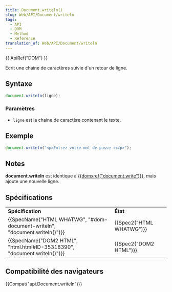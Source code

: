 ```yaml
---
title: Document.writeln()
slug: Web/API/Document/writeln
tags:
  - API
  - DOM
  - Method
  - Reference
translation_of: Web/API/Document/writeln
---
```

{{ ApiRef("DOM") }}

Écrit une chaine de caractères suivie d'un retour de ligne.

## Syntaxe

```js
document.writeln(ligne);
```

### Paramètres

- `ligne` est la chaine de caractère contenant le texte.

## Exemple

```js
document.writeln("<p>Entrez votre mot de passe :</p>");
```

## Notes

**document.writeln** est identique à [{{domxref("document.write")}}](/fr/docs/Web/API/Document/write), mais ajoute une nouvelle ligne.

## Spécifications

<table class="standard-table">
  <tbody>
    <tr>
      <td><strong>Spécification</strong></td>
      <td><strong>État</strong></td>
    </tr>
    <tr>
      <td>
        {{SpecName("HTML WHATWG", "#dom-document-writeln", "document.writeln()")}}
      </td>
      <td>{{Spec2("HTML WHATWG")}}</td>
    </tr>
    <tr>
      <td>
        {{SpecName("DOM2 HTML", "html.html#ID-35318390", "document.writeln()")}}
      </td>
      <td>{{Spec2("DOM2 HTML")}}</td>
    </tr>
  </tbody>
</table>

## Compatibilité des navigateurs

{{Compat("api.Document.writeln")}}
